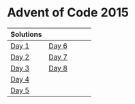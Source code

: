 # Advent of Code 2015

| Solutions | | | | |
| :--- | :--- | :--- | :--- | :--- |
| [Day 1](day1) | [Day 6](day6) | | | |
| [Day 2](day2) | [Day 7](day7) | | | |
| [Day 3](day3) | [Day 8](day8) | | | |
| [Day 4](day4) | | | | |
| [Day 5](day5) | | | | |